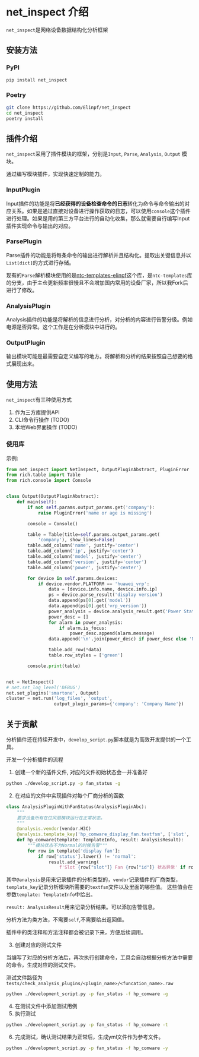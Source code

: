 # net_inspect 介绍

`net_inspect`是网络设备数据结构化分析框架


## 安装方法

### PyPI

```bash
pip install net_inspect
```

### Poetry

```bash
git clone https://github.com/Elinpf/net_inspect
cd net_inspect
poetry install
```

## 插件介绍

`net_inspect`采用了插件模块的框架，分别是`Input`, `Parse`, `Analysis`, `Output` 模块。

通过编写模块插件，实现快速定制的能力。

### InputPlugin

Input插件的功能是将**已经获得的设备检查命令的日志**转化为命令与命令输出的对应关系。如果是通过直接对设备进行操作获取的日志，可以使用`console`这个插件进行处理。如果是用的第三方平台进行的自动化收集，那么就需要自行编写Input插件实现命令与输出的对应。

### ParsePlugin

Parse插件的功能是将每条命令的输出进行解析并且结构化。提取出关键信息并以`List[dict]`的方式进行存储。

现有的`Parse`解析模块使用的是[ntc-templates-elinpf](https://github.com/Elinpf/ntc-templates)这个库，是`ntc-templates`库的分支，由于主仓更新频率很慢且不会增加国内常用的设备厂家，所以我Fork后进行了修改。


### AnalysisPlugin

Analysis插件的功能是将解析的信息进行分析，对分析的内容进行告警分级。例如电源是否异常。这个工作是在分析模块中进行的。

### OutputPlugin

输出模块可能是最需要自定义编写的地方。将解析和分析的结果按照自己想要的格式展现出来。

## 使用方法

`net_inspect`有三种使用方式

1. 作为三方库提供API
2. CLI命令行操作 (TODO)
3. 本地Web界面操作 (TODO)


### 使用库

示例:

```python
from net_inspect import NetInspect, OutputPluginAbstract, PluginError
from rich.table import Table
from rich.console import Console


class Output(OutputPluginAbstract):
    def main(self):
        if not self.params.output_params.get('company'):
            raise PluginError('name or age is missing')

        console = Console()

        table = Table(title=self.params.output_params.get(
            'company'), show_lines=False)
        table.add_column('name', justify='center')
        table.add_column('ip', justify='center')
        table.add_column('model', justify='center')
        table.add_column('version', justify='center')
        table.add_column('power', justify='center')

        for device in self.params.devices:
            if device.vendor.PLATFORM == 'huawei_vrp':
                data = [device.info.name, device.info.ip]
                ps = device.parse_result('display version')
                data.append(ps[0].get('model'))
                data.append(ps[0].get('vrp_version'))
                power_analysis = device.analysis_result.get('Power Status')
                power_desc = []
                for alarm in power_analysis:
                    if alarm.is_focus:
                        power_desc.append(alarm.message)
                data.append('\n'.join(power_desc) if power_desc else 'Normal')

                table.add_row(*data)
                table.row_styles = ['green']

        console.print(table)


net = NetInspect()
# net.set_log_level('DEBUG')
net.set_plugins('smartone', Output)
cluster = net.run('log_files', 'output',
                  output_plugin_params={'company': 'Company Name'})
```

## 关于贡献

分析插件还在持续开发中，`develop_script.py`脚本就是为高效开发提供的一个工具。

开发一个分析插件的流程

1. 创建一个新的插件文件, 对应的文件初始状态会一并准备好

```bash
python ./develop_script.py -p fan_status -g
```

2. 在对应的文件中实现插件对每个厂商分析的函数

```py
class AnalysisPluginWithFanStatus(AnalysisPluginAbc):
    """
    要求设备所有在位风扇模块运行在正常状态。
    """
    @analysis.vendor(vendor.H3C)
    @analysis.template_key('hp_comware_display_fan.textfsm', ['slot', 'id', 'status'])
    def hp_comware(template: TemplateInfo, result: AnalysisResult):
        """模块状态不为Normal的时候告警"""
        for row in template['display fan']:
            if row['status'].lower() != 'normal':
                result.add_warning(
                    f'Slot {row["slot"]} Fan {row["id"]} 状态异常' if row['slot'] else f'Fan {row["id"]} 状态异常')
```

其中`@analysis`是用来记录插件的分析类型的，`vendor`记录插件的厂商类型，`template_key`记录分析模块所需要的`textfsm`文件以及里面的哪些值。
这些值会在参数`template: TemplateInfo`中给出。

`result: AnalysisResult`用来记录分析结果。可以添加告警信息。

分析方法为类方法，不需要`self`,不需要给出返回值。

插件中的类注释和方法注释都会被记录下来，方便后续调用。

3. 创建对应的测试文件

当编写了对应的分析方法后，再次执行创建命令，工具会自动根据分析方法中需要的命令，生成对应的测试文件。

测试文件路径为`tests/check_analysis_plugins/<plugin_name>/<funcation_name>.raw`

```bash
python ./development_script.py -p fan_status -f hp_comware -g
```

4. 在测试文件中添加测试用例
5. 执行测试

```bash
python ./development_script.py -p fan_status -f hp_comware -t
```

6. 完成测试，确认测试结果为正常后，生成yml文件作为参考文件。

```bash
python ./development_script.py -p fan_status -f hp_comware -y
```

